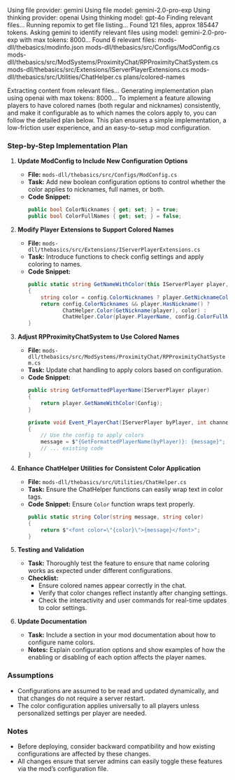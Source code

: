 Using file provider: gemini
Using file model: gemini-2.0-pro-exp
Using thinking provider: openai
Using thinking model: gpt-4o
Finding relevant files...
Running repomix to get file listing...
Found 121 files, approx 185447 tokens.
Asking gemini to identify relevant files using model: gemini-2.0-pro-exp with max tokens: 8000...
Found 6 relevant files:
mods-dll/thebasics/modinfo.json
mods-dll/thebasics/src/Configs/ModConfig.cs
mods-dll/thebasics/src/ModSystems/ProximityChat/RPProximityChatSystem.cs
mods-dll/thebasics/src/Extensions/IServerPlayerExtensions.cs
mods-dll/thebasics/src/Utilities/ChatHelper.cs
plans/colored-names

Extracting content from relevant files...
Generating implementation plan using openai with max tokens: 8000...
To implement a feature allowing players to have colored names (both regular and nicknames) consistently, and make it configurable as to which names the colors apply to, you can follow the detailed plan below. This plan ensures a simple implementation, a low-friction user experience, and an easy-to-setup mod configuration.

### Step-by-Step Implementation Plan

1. **Update ModConfig to Include New Configuration Options**
   - **File:** `mods-dll/thebasics/src/Configs/ModConfig.cs`
   - **Task:** Add new boolean configuration options to control whether the color applies to nicknames, full names, or both.
   - **Code Snippet:**
     ```csharp
     public bool ColorNicknames { get; set; } = true;
     public bool ColorFullNames { get; set; } = false;
     ```

2. **Modify Player Extensions to Support Colored Names**
   - **File:** `mods-dll/thebasics/src/Extensions/IServerPlayerExtensions.cs`
   - **Task:** Introduce functions to check config settings and apply coloring to names.
   - **Code Snippet:**
     ```csharp
     public static string GetNameWithColor(this IServerPlayer player, ModConfig config)
     {
         string color = config.ColorNicknames ? player.GetNicknameColor() : "#FFFFFF"; // default color
         return config.ColorNicknames && player.HasNickname() ? 
                ChatHelper.Color(GetNickname(player), color) : 
                ChatHelper.Color(player.PlayerName, config.ColorFullNames ? color : "#FFFFFF");
     }
     ```

3. **Adjust RPProximityChatSystem to Use Colored Names**
   - **File:** `mods-dll/thebasics/src/ModSystems/ProximityChat/RPProximityChatSystem.cs`
   - **Task:** Update chat handling to apply colors based on configuration.
   - **Code Snippet:**
     ```csharp
     public string GetFormattedPlayerName(IServerPlayer player)
     {
         return player.GetNameWithColor(Config);
     }

     private void Event_PlayerChat(IServerPlayer byPlayer, int channelId, ref string message, ref string data, BoolRef consumed)
     {
         // Use the config to apply colors
         message = $"{GetFormattedPlayerName(byPlayer)}: {message}";
         // ... existing code
     }
     ```

4. **Enhance ChatHelper Utilities for Consistent Color Application**
   - **File:** `mods-dll/thebasics/src/Utilities/ChatHelper.cs`
   - **Task:** Ensure the ChatHelper functions can easily wrap text in color tags.
   - **Code Snippet:** Ensure `Color` function wraps text properly.
     ```csharp
     public static string Color(string message, string color)
     {
         return $"<font color=\"{color}\">{message}</font>";
     }
     ```

5. **Testing and Validation**
   - **Task:** Thoroughly test the feature to ensure that name coloring works as expected under different configurations.
   - **Checklist:**
     - Ensure colored names appear correctly in the chat.
     - Verify that color changes reflect instantly after changing settings.
     - Check the interactivity and user commands for real-time updates to color settings.

6. **Update Documentation**
   - **Task:** Include a section in your mod documentation about how to configure name colors.
   - **Notes:** Explain configuration options and show examples of how the enabling or disabling of each option affects the player names.

### Assumptions
- Configurations are assumed to be read and updated dynamically, and that changes do not require a server restart.
- The color configuration applies universally to all players unless personalized settings per player are needed.

### Notes
- Before deploying, consider backward compatibility and how existing configurations are affected by these changes.
- All changes ensure that server admins can easily toggle these features via the mod’s configuration file.